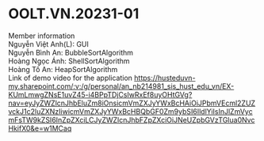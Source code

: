 # OOLT.VN.20231-01
Member information <br>
Nguyễn Việt Anh(L): GUI <br>
Nguyễn Bình An: BubbleSortAlgorithm <br>
Hoàng Ngọc Ánh: ShellSortAlgorithm <br>
Hoàng Tố An: HeapSortAlgorithm <br>
Link of demo video for the application 
https://husteduvn-my.sharepoint.com/:v:/g/personal/an_nb214981_sis_hust_edu_vn/EX-KUmLmwgZNsE1uvZ45-i4BPpTDjCsIwRxEf8uyOHtGVg?nav=eyJyZWZlcnJhbEluZm8iOnsicmVmZXJyYWxBcHAiOiJPbmVEcml2ZUZvckJ1c2luZXNzIiwicmVmZXJyYWxBcHBQbGF0Zm9ybSI6IldlYiIsInJlZmVycmFsTW9kZSI6InZpZXciLCJyZWZlcnJhbFZpZXciOiJNeUZpbGVzTGlua0NvcHkifX0&e=w1MCaq
